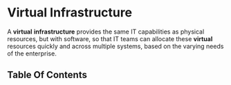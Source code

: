 # Virtual Infrastructure

A **virtual** **infrastructure** provides the same IT capabilities as physical resources, but with software, so that IT teams can allocate these **virtual** resources quickly and across multiple systems, based on the varying needs of the enterprise.

## Table Of Contents